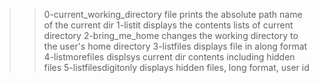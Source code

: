 >>0-current_working_directory file prints the absolute path name of the current dir
>>1-listit displays the contents lists of current directory
>>2-bring_me_home changes the working directory to the user's home directory
>>3-listfiles displays file in along format   
>>4-listmorefiles displsys current dir contents including hidden files
>>5-listfilesdigitonly displays hidden files, long format, user id 
